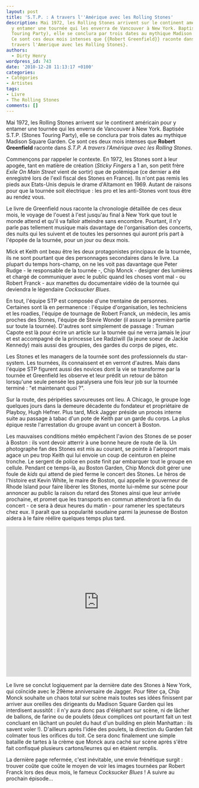 ```yaml
---
layout: post
title: 'S.T.P. : A travers l''Amérique avec les Rolling Stones'
description: Mai 1972, les Rolling Stones arrivent sur le continent américain pour
  y entamer une tournée qui les enverra de Vancouver à New York. Baptisée S.T.P. (Stones
  Touring Party), elle se conclura par trois dates au mythique Madison Square Garden.
  Ce sont ces deux mois intenses que {{Robert Greenfield}} raconte dans {S.T.P. A
  travers l'Amerique avec les Rolling Stones}.
authors:
  - Dirty Henry
wordpress_id: 743
date: '2010-12-28 11:13:17 +0100'
categories:
- Catégories
- Artistes
tags:
- Livre
- The Rolling Stones
comments: []
---
```

Mai 1972, les Rolling Stones arrivent sur le continent américain pour y entamer une tournée qui les enverra de Vancouver à New York. Baptisée S.T.P. (Stones Touring Party), elle se conclura par trois dates au mythique Madison Square Garden. Ce sont ces deux mois intenses que __Robert Greenfield__ raconte dans *S.T.P. A travers l'Amérique avec les Rolling Stones*.

Commençons par rappeler le contexte. En 1972, les Stones sont à leur apogée, tant en matière de création (*Sticky Fingers* a 1 an, son petit frère *Exile On Main Street* vient de sortir) que de polémique (ce dernier a été enregistré lors de l'exil fiscal des Stones en France). Ils n'ont pas remis les pieds aux Etats-Unis depuis le drame d'Altamont en 1969. Autant de raisons pour que la tournée soit électrique : les pro et les anti-Stones vont tous être au rendez vous.

Le livre de Greenfield nous raconte la chronologie détaillée de ces deux mois, le voyage de l'ouest à l'est jusqu'au final à New York que tout le monde attend et qu'il va falloir atteindre sans encombre. Pourtant, il n'y parle pas tellement musique mais davantage de l'organisation des concerts, des nuits qui les suivent et de toutes les personnes qui auront pris part à l'épopée de la tournée, pour un jour ou deux mois.

<img457>

Mick et Keith ont beau être les deux protagonistes principaux de la tournée, ils ne sont pourtant que des personnages secondaires dans le livre. La plupart du temps hors-champ, on ne les voit pas davantage que Peter Rudge - le responsable de la tournée -, Chip Monck - designer des lumières et chargé de communiquer avec le public quand les choses vont mal - ou Robert Franck - aux manettes du documentaire vidéo de la tournée qui deviendra le légendaire *Cocksucker Blues*.

En tout, l'équipe STP est composée d'une trentaine de personnes. Certaines sont là en permanence : l'équipe d'organisation, les techniciens et les roadies, l'équipe de tournage de Robert Franck, un médecin, les amis proches des Stones, l'équipe de Stevie Wonder (il assure la première partie sur toute la tournée). D'autres sont simplement de passage : Truman Capote est là pour écrire un article sur la tournée qui ne verra jamais le jour et est accompagné de la princesse Lee Radziwill (la jeune soeur de Jackie Kennedy) mais aussi des groupies, des gardes du corps de piges, etc.

Les Stones et les managers de la tournée sont des professionnels du star-system. Les tournées, ils connaissent et en verront d'autres. Mais dans l'équipe STP figurent aussi des novices dont la vie se transforme par la tournée et Greenfield les observe et leur prédit un retour de bâton lorsqu'une seule pensée les paralysera une fois leur job sur la tournée terminé : "et maintenant quoi ?". 

Sur la route, des péripéties savoureuses ont lieu. A Chicago, le groupe loge quelques jours dans la demeure décadente du fondateur et propriétaire de Playboy, Hugh Hefner. Plus tard, Mick Jagger préside un procès interne suite au passage à tabac d'un pote de Keith par un garde du corps. La plus épique reste l'arrestation du groupe avant un concert à Boston.

Les mauvaises conditions météo empêchent l'avion des Stones de se poser à Boston : ils vont devoir atterrir à une bonne heure de route de là. Un photographe fan des Stones est mis au courant, se pointe à l'aéroport mais agace un peu trop Keith qui lui envoie un coup de ceinturon en pleine tronche. Le sergent de police en poste finit par embarquer tout le groupe en cellule. Pendant ce temps-là, au Boston Garden, Chip Monck doit gérer une foule de *kids* qui attend de pied ferme le concert des Stones. Le héros de l'histoire est Kevin White, le maire de Boston, qui appelle le gouverneur de Rhode Island pour faire libérer les Stones, monte lui-même sur scène pour annoncer au public la raison du retard des Stones ainsi que leur arrivée prochaine, et promet que les transports en commun attendront la fin du concert - ce sera à deux heures du matin - pour ramener les spectateurs chez eux. Il paraît que sa popularité soudaine parmi la jeunesse de Boston aidera à le faire réélire quelques temps plus tard.

<iframe title="YouTube video player" class="youtube-player" type="text/html" width="500" height="405" src="http://www.youtube.com/embed/ushiwMacvQw?rel=0" frameborder="0"></iframe>

Le livre se conclut logiquement par la dernière date des Stones à New York, qui coïncide avec le 29ème anniversaire de Jagger. Pour fêter ça, Chip Monck souhaite un chaos total sur scène mais toutes ses idées finissent par arriver aux oreilles des dirigeants du Madison Square Garden qui les interdisent aussitôt : il n'y aura donc pas d'éléphant sur scène, ni de lâcher de ballons, de farine ou de poulets (deux complices ont pourtant fait un test concluant en lâchant un poulet du haut d'un building en plein Manhattan : ils savent voler !). D'ailleurs après l'idée des poulets, la direction du Garden fait colmater tous les orifices du toit. Ce sera donc finalement une simple bataille de tartes à la crème que Monck aura caché sur scène après s'être fait confisqué plusieurs cartons/leurres qui en étaient remplis.

La dernière page refermée, c'est inévitable, une envie frénétique surgit : trouver coûte que coûte le moyen de voir les images tournées par Robert Franck lors des deux mois, le fameux *Cocksucker Blues* ! A suivre au prochain épisode...
